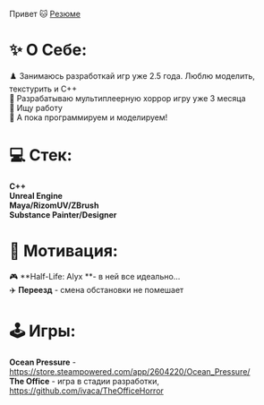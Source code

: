 Привет 🐱
[Резюме](https://github.com/user-attachments/files/16652860/ResumeGrabber.Programmer.2.1.pdf)
# ✨ О Себе:
♟️ Занимаюсь разработкай игр уже 2.5 года. Люблю моделить, текстурить и C++<br>
🔭 Разрабатываю мультиплеерную хоррор игру уже 3 месяца<br>🤝 Ищу работу<br>🌱 А пока программируем и моделируем!

# 💻 Стек:
**C++<br/>
Unreal Engine<br/>
Maya/RizomUV/ZBrush<br/>
Substance Painter/Designer<br/>**

# 🔮 Мотивация:
🎮 **Half-Life: Alyx **- в ней все идеально...<br/>
✈️ **Переезд** - смена обстановки не помешает<br/>

# 🕹️ Игры:
**Ocean Pressure** - https://store.steampowered.com/app/2604220/Ocean_Pressure/ <br/>
**The Office** - игра в стадии разработки, https://github.com/ivaca/TheOfficeHorror <br/>





